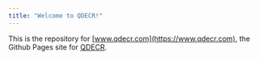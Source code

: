 ```yaml
---
title: "Welcome to QDECR!"
---
```


This is the repository for [www.qdecr.com](https://www.qdecr.com), the Github Pages site for [QDECR](https://www.github.com/slamballais/QDECR).